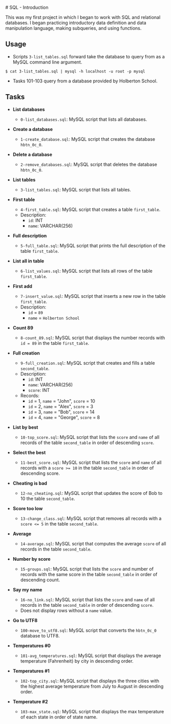 <M-C-F3># SQL - Introduction

This was my first project in which I began to work with SQL and relational
databases. I began practicing introductory data definition and data
manipulation language, making subqueries, and using functions.

## Usage

* Scripts `3-list_tables.sql` forward take the database to query from as a MySQL
command line argument.

```
$ cat 3-list_tables.sql | mysql -h localhost -u root -p mysql
```

* Tasks 101-103 query from a database provided by Holberton School.

## Tasks

* **List databases**
  * `0-list_databases.sql`: MySQL script that lists all databases.

* **Create a database**
  * `1-create_database.sql`: MySQL script that creates the database
`hbtn_0c_0`.

* **Delete a database**
  * `2-remove_databases.sql`: MySQL script that deletes the database
`hbtn_0c_0`.

* **List tables**
  * `3-list_tables.sql`: MySQL script that lists all tables.

* **First table**
  * `4-first_table.sql`: MySQL script that creates a table `first_table`.
  * Description:
    * `id`: INT
    * `name`: VARCHAR(256)

* **Full description**
  * `5-full_table.sql`: MySQL script that prints the full description of the
table `first_table`.

* **List all in table**
  * `6-list_values.sql`: MySQL script that lists all rows of the table
`first_table`.

* **First add**
  * `7-insert_value.sql`: MySQL script that inserts a new row in the table
`first_table`.
  * Description:
    * `id` = `89`
    * `name` = `Holberton School`

* **Count 89**
  * `8-count_89.sql`: MySQL script that displays the number records with `id =
89` in the table `first_table`.

* **Full creation**
  * `9-full_creation.sql`: MySQL script that creates and fills a table
`second_table`.
  * Description:
    * `id`: INT
    * `name`: VARCHAR(256)
    * `score`: INT
  * Records:
    * `id` = 1, `name` = "John", `score` = 10
    * `id` = 2, `name` = "Alex", `score` = 3
    * `id` = 3, `name` = "Bob", `score` = 14
    * `id` = 4, `name` = "George", `score` = 8

* **List by best**
  * `10-top_score.sql`: MySQL script that lists the `score` and `name` of all
records of the table `second_table` in order of descending `score`.

* **Select the best**
  * `11-best_score.sql`: MySQL script that lists the `score` and `name` of all
records with a `score >= 10` in the table `second_table` in order of descending
score.

* **Cheating is bad**
  * `12-no_cheating.sql`: MySQL script that updates the score of Bob to 10
the table `second_table`.

* **Score too low**
  * `13-change_class.sql`: MySQL script that removes all records with a
`score <= 5` in the table `second_table`.

* **Average**
  * `14-average.sql`: MySQL script that computes the average `score` of all
records in the table `second_table`.

* **Number by score**
  * `15-groups.sql`: MySQL script that lists the `score` and number of records
with the same score in the table `second_table` in order of descending count.

* **Say my name**
  * `16-no_link.sql`: MySQL script that lists the `score` and `name` of all
records in the table `second_table` in order of descending `score`.
  * Does not display rows without a `name` value.

* **Go to UTF8**
  * `100-move_to_utf8.sql`: MySQL script that converts the `hbtn_0c_0`
database to UTF8.

* **Temperatures #0**
  * `101-avg_temperatures.sql`: MySQL script that displays the average
temperature (Fahrenheit) by city in descending order.

* **Temperatures #1**
  * `102-top_city.sql`: MySQL script that displays the three cities with the
highest average temperature from July to August in descending order.

* **Temperature #2**
  * `103-max_state.sql`: MySQL script that displays the max temperature of each
state in order of state name.
